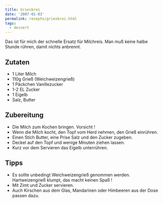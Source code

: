 ```yaml
---
title: Griesbrei
date: '2007-01-03'
permalink: rezepte/griesbrei.html
tags:
  - dessert
---
```


Das ist für mich der schnelle Ersatz für Milchreis. Man muß keine halbe Stunde rühren, damit nichts anbrennt.

## Zutaten

- 1 Liter Milch
- 110g Grieß (Weichweizengrieß)
- 1 Päckchen Vanillezucker
- 1-2 EL Zucker
- 1 Eigelb
- Salz, Butter

## Zubereitung

- Die Milch zum Kochen bringen. Vorsicht !
- Wenn die Milch kocht, den Topf vom Herd nehmen, den Grieß einrühren.
- Einen Stich Butter, eine Prise Salz und den Zucker zugeben.
- Deckel auf den Topf und wenige Minuten ziehen lassen.
- Kurz vor dem Servieren das Eigelb unterrühren.

## Tipps

- Es sollte unbedingt Weichweizengrieß genommen werden. Hartweizengrieß klumpt, das macht keinen Spaß !
- Mit Zimt und Zucker servieren.
- Auch Kirschen aus dem Glas, Mandarinen oder Himbeeren aus der Dose passen dazu.
